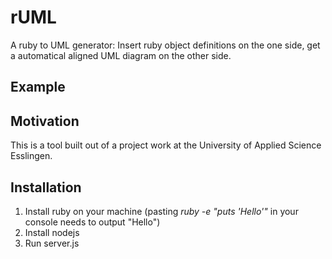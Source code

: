 # rUML
A ruby to UML generator: Insert ruby object definitions on the one side, get a automatical aligned UML diagram on the other side.

## Example


## Motivation
This is a tool built out of a project work at the University of Applied Science Esslingen.

## Installation
1. Install ruby on your machine (pasting _ruby -e "puts 'Hello'"_ in your console needs to output "Hello")
2. Install nodejs
3. Run server.js
